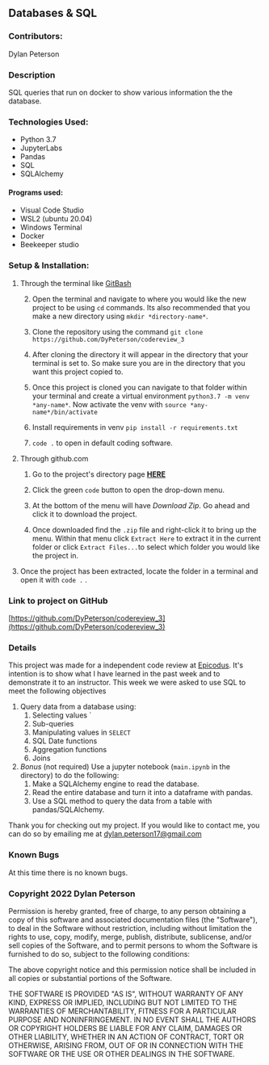 ## Databases & SQL

### Contributors:

Dylan Peterson

### Description
SQL queries that run on docker to show various information the the database.

### Technologies Used:

- Python 3.7
- JupyterLabs
- Pandas
- SQL
- SQLAlchemy

#### Programs used:
- Visual Code Studio
- WSL2 (ubuntu 20.04)
- Windows Terminal
- Docker
- Beekeeper studio
 ### Setup & Installation:

1. Through the terminal like [GitBash](https://git-scm.com/downloads)

	2. Open the terminal and navigate to where you would like the new project to be using `cd` commands. Its also recommended that you make a new directory using `mkdir *directory-name*`.

	3. Clone the repository using the command `git clone https://github.com/DyPeterson/codereview_3`

	4. After cloning the directory it will appear in the directory that your terminal is set to. So make sure you are in the directory that you want this project copied to.
	6.  Once this project is cloned you can navigate to that folder within your terminal and create a virtual environment `python3.7 -m venv *any-name*`. Now activate the venv with `source *any-name*/bin/activate`
	7. Install requirements in venv `pip install -r requirements.txt`
	8. `code .` to open in default coding software.
2. Through github.com

	1. Go to the project's directory page **[HERE](https://github.com/DyPeterson/python_test_2.git)**

	2. Click the green `code` button to open the drop-down menu.

	3. At the bottom of the menu will have *Download Zip*. Go ahead and click it to download the project.

	4. Once downloaded find the `.zip` file and right-click it to bring up the menu. Within that menu click `Extract Here` to extract it in the current folder or click `Extract Files...`to select which folder you would like the project in.

3. Once the project has been extracted, locate the folder in a terminal and open it with `code .` .
 
### Link to project on GitHub

[https://github.com/DyPeterson/codereview_3](https://github.com/DyPeterson/codereview_3)

### Details

This project was made for a independent code review at [Epicodus](https://www.epicodus.com/). It's intention is to show what I have learned in the past week and to demonstrate it to an instructor. This week we were asked to use SQL to meet the following objectives

1. Query data from a database using:
	1. Selecting values `
	2. Sub-queries
	3. Manipulating values in `SELECT` 
	4. SQL Date functions
	5. Aggregation functions
	6. Joins
2. *Bonus* (not required) Use a jupyter notebook (`main.ipynb` in the directory) to do the following:
	1. Make a SQLAlchemy engine to read the database.
	2. Read the entire database and turn it into a dataframe with pandas.
	3. Use a SQL method to query the data from a table with pandas/SQLAlchemy.

Thank you for checking out my project. If you would like to contact me, you can do so by emailing me at <dylan.peterson17@gmail.com>

### Known Bugs
At this time there is no known bugs.

### Copyright 2022 Dylan Peterson

Permission is hereby granted, free of charge, to any person obtaining a copy of this software and associated documentation files (the "Software"), to deal in the Software without restriction, including without limitation the rights to use, copy, modify, merge, publish, distribute, sublicense, and/or sell copies of the Software, and to permit persons to whom the Software is furnished to do so, subject to the following conditions:

The above copyright notice and this permission notice shall be included in all copies or substantial portions of the Software.

THE SOFTWARE IS PROVIDED "AS IS", WITHOUT WARRANTY OF ANY KIND, EXPRESS OR IMPLIED, INCLUDING BUT NOT LIMITED TO THE WARRANTIES OF MERCHANTABILITY, FITNESS FOR A PARTICULAR PURPOSE AND NONINFRINGEMENT. IN NO EVENT SHALL THE AUTHORS OR COPYRIGHT HOLDERS BE LIABLE FOR ANY CLAIM, DAMAGES OR OTHER LIABILITY, WHETHER IN AN ACTION OF CONTRACT, TORT OR OTHERWISE, ARISING FROM, OUT OF OR IN CONNECTION WITH THE SOFTWARE OR THE USE OR OTHER DEALINGS IN THE SOFTWARE.